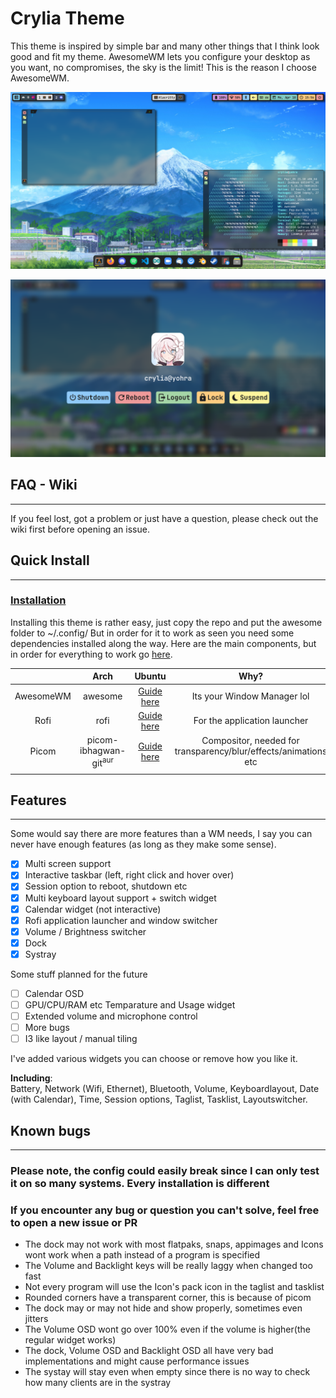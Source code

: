# Crylia Theme

This theme is inspired by simple bar and many other things that I think look good and fit my theme. AwesomeWM lets you configure your desktop as you want, no compromises, the sky is the limit!
This is the reason I choose AwesomeWM.

![Desktop](./desktop.png)

![Lockscreen](./lockscreen.png)

## FAQ - Wiki

---

If you feel lost, got a problem or just have a question, please check out the wiki first before opening an issue.

## Quick Install

---

### [Installation](https://github.com/Crylia/crylia-theme/wiki/Guide)

Installing this theme is rather easy, just copy the repo and put the awesome folder to ~/.config/
But in order for it to work as seen you need some dependencies installed along the way. Here are the main components, but in order for everything to work go [here]().

||Arch|Ubuntu|Why?|
|:-:|:-:|:-:|:-:|
|AwesomeWM|awesome|[Guide here](https://github.com/awesomeWM/awesome)|Its your Window Manager lol|
|Rofi|rofi|[Guide here](https://github.com/davatorium/rofi)|For the application launcher|
|Picom|picom-ibhagwan-git<sup>aur</sup>|[Guide here](https://github.com/jonaburg/picom/security)|Compositor, needed for transparency/blur/effects/animations etc|
|||||

## Features

---

Some would say there are more features than a WM needs, I say you can never have enough features (as long as they make some sense).

- [x] Multi screen support
- [x] Interactive taskbar (left, right click and hover over)
- [x] Session option to reboot, shutdown etc
- [x] Multi keyboard layout support + switch widget
- [x] Calendar widget (not interactive)
- [x] Rofi application launcher and window switcher
- [x] Volume / Brightness switcher
- [X] Dock
- [x] Systray

Some stuff planned for the future

- [ ] Calendar OSD
- [ ] GPU/CPU/RAM etc Temparature and Usage widget
- [ ] Extended volume and microphone control
- [ ] More bugs
- [ ] I3 like layout / manual tiling

I've added various widgets you can choose or remove how you like it.

__Including__:<br>
Battery, Network (Wifi, Ethernet), Bluetooth, Volume, Keyboardlayout, Date (with Calendar), Time, Session options, Taglist, Tasklist, Layoutswitcher.

## Known bugs

---

### Please note, the config could easily break since I can only test it on so many systems. Every installation is different

### __If you encounter any bug or question you can't solve, feel free to open a new issue or PR__

- The dock may not work with most flatpaks, snaps, appimages and Icons wont work when a path instead of a program is specified
- The Volume and Backlight keys will be really laggy when changed too fast
- Not every program will use the Icon's pack icon in the taglist and tasklist
- Rounded corners have a transparent corner, this is because of picom
- The dock may or may not hide and show properly, sometimes even jitters
- The Volume OSD wont go over 100% even if the volume is higher(the regular widget works)
- The dock, Volume OSD and Backlight OSD all have very bad implementations and might cause performance issues
- The systay will stay even when empty since there is no way to check how many clients are in the systray
